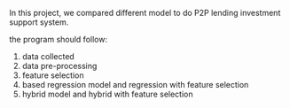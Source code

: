In this project, we compared different model to do P2P lending investment support system.

the program should follow:
  1. data collected
  2. data pre-processing
  3. feature selection
  4. based regression model and regression with feature selection
  5. hybrid model and hybrid with feature selection
